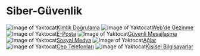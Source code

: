 # Siber-Güvenlik
![Image of Yaktocat](https://camo.githubusercontent.com/92c4c80f2c5f1a74a96b80133eb9a5506ac1449a43edb9a6b591b4dd59fad755/68747470733a2f2f692e6962622e636f2f586279475472502f312d61757468656e7469636174696f6e2d322d33367833362e706e67)[Kimlik Doğrulama](https://github.com/LuNiZz/personal-security-checklist#authentication)
![Image of Yaktocat](https://camo.githubusercontent.com/d9635c7678f7e29ba8a2aa4d0889467012c3354623ed9665b94b800622c91b55/68747470733a2f2f692e6962622e636f2f384b4d726462582f322d696e7465726e65742d33367833362e706e67)[Web'de Gezinme](https://github.com/LuNiZz/personal-security-checklist#web-browsing)
![Image of Yaktocat](https://camo.githubusercontent.com/0009b578f927aabb8b3c6619da324d1c725f2c7431f594bb3a8723fa57a0c5b1/68747470733a2f2f692e6962622e636f2f374e725857334c2f352d656d61696c2d33367833362e706e67)[E-Posta](https://github.com/LuNiZz/personal-security-checklist#emails)
![Image of Yaktocat](https://camo.githubusercontent.com/f091dd9419432b54eafecb45a238bece635daeee47d2f2d48525f31b7d2beb34/68747470733a2f2f692e6962622e636f2f4472574a4254392f31332d6d6573736167696e672d33367833362e706e67)[Güvenli Mesajlaşma](https://github.com/LuNiZz/personal-security-checklist#secure-messaging)
![Image of Yaktocat](https://camo.githubusercontent.com/ec34832cdd8552c33c1278bc31f6c0ef4934492613da3ba03c8be9db2994eb1c/68747470733a2f2f692e6962622e636f2f47465979584d642f362d736f6369616c2d6d656469612d33367833362e706e67)[Sosyal Medya](https://github.com/LuNiZz/personal-security-checklist#networking)
![Image of Yaktocat](https://camo.githubusercontent.com/54708079292b696d4d5eebb2f7f724ec8df140f831547b09d558a028710005d7/68747470733a2f2f692e6962622e636f2f3056545a5170482f332d6e6574776f726b696e672d33367833362e706e67)[Ağlar](https://github.com/LuNiZz/personal-security-checklist#web-browsing)
![Image of Yaktocat](https://camo.githubusercontent.com/44983a981d887a4821cea5f0c8cbdad24652b5dcc0c894111c32f220e65897da/68747470733a2f2f692e6962622e636f2f463357777173562f372d70686f6e65732d33367833362e706e67)[Cep Telefonları](https://github.com/LuNiZz/personal-security-checklist#mobile-devices)
![Image of Yaktocat](https://camo.githubusercontent.com/b54d44d60553ddb2307d0f7950596becdf159cb984d662c4611e5ce454abf8b3/68747470733a2f2f692e6962622e636f2f5a667463674a712f382d636f6d7075746572732d33367833362e706e67)[Kişisel Bilgisayarlar](https://github.com/LuNiZz/personal-security-checklist#personal-computers)
